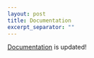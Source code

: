 ```yaml
---
layout: post
title: Documentation
excerpt_separator: ""
---
```


[Documentation](https://electronic-structure.github.io/SIRIUS-doc/) is updated!